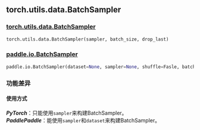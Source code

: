 ## torch.utils.data.BatchSampler
### [torch.utils.data.BatchSampler](https://pytorch.org/docs/stable/data.html?highlight=batchsampler#torch.utils.data.BatchSampler)
```python
torch.utils.data.BatchSampler(sampler, batch_size, drop_last)
```

### [paddle.io.BatchSampler](https://www.paddlepaddle.org.cn/documentation/docs/zh/api/paddle/io/BatchSampler_cn.html#batchsampler)
```python
paddle.io.BatchSampler(dataset=None, sampler=None, shuffle=Fasle, batch_size=1, drop_last=False)
```

### 功能差异
#### 使用方式
***PyTorch***：只能使用`sampler`来构建BatchSampler。  
***PaddlePaddle***：能使用`sampler`和`dataset`来构建BatchSampler。
